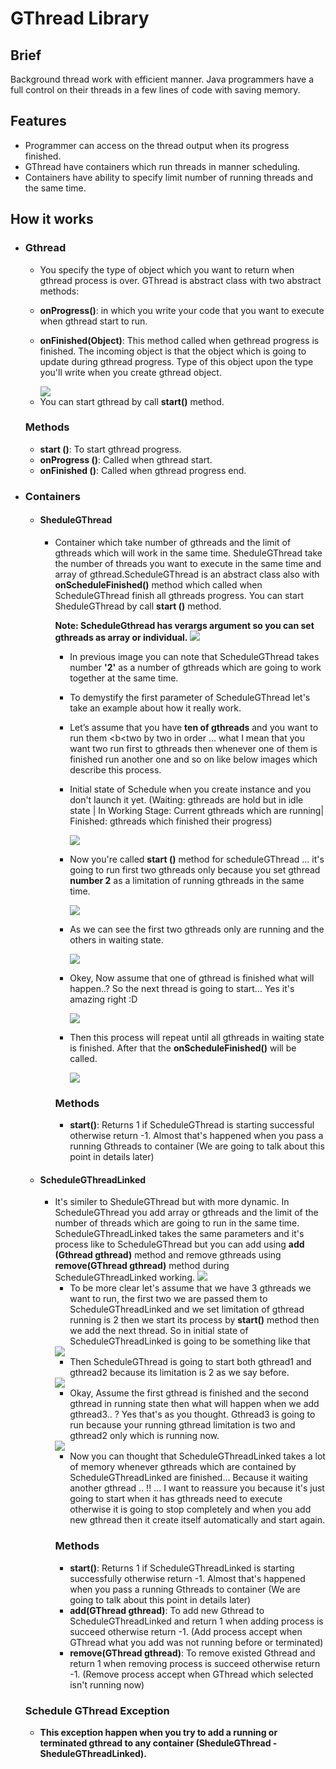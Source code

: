 <h1>
GThread Library
</h1>

<h2>
Brief
</h2>

<p>
Background thread work with efficient manner. Java programmers have a full control on their threads in a few lines of code with saving memory.
</p>

<h2>
Features
</h2>
		<ul>
			<li>
			Programmer can access on the thread output when its progress finished.
			</li>
			<li>
			GThread have containers which run threads in manner scheduling.
			</li>
      <li>
      Containers have ability to specify limit number of running threads and the same time.
      </li>
		</ul>

<h2>How it works</h2>
	<ul>
		<li>
		<h3>Gthread</h3>
		<ul>
			<li>
				You specify the type of object which you want to return when gthread process is over.
				GThread is abstract class with two abstract methods: </li><li>
        
<b>onProgress()</b>: in which you write your code that you want to execute when gthread start to run.</li><li>
        
<b>onFinished(Object)</B>: This method called when gethread progress is finished. The incoming object is that the object which is going to update during gthread progress.
                                   Type of this object upon the type you'll write when you create gthread object. </li>
                                   
 <img src = "https://i.imgur.com/S9KCsB3.png"/>
 
<li>You can start gthread by call <b>start()</b> method.</li>
</ul>
<h3>Methods</h3>
<ul>
<li>
<b>start ()</b>: To start gthread progress.
</li>
<li>
<b>onProgress ()</b>: Called when gthread start.
</li>
<li>
<b>onFinished ()</b>: Called when gthread progress end.
</li>
</ul>
</li>
     <li>
     <h3>Containers</h3>
     <ul>
     <li>
     <h4>SheduleGThread</h4>
     <ul>
     <li>
     Container which take number of gthreads and the limit of gthreads which will work in the same time. SheduleGThread take the number of threads you want to execute in the same time and array of gthread.ScheduleGThread is an abstract class also with <b>onScheduleFinished()</b> method which called when ScheduleGThread finish all gthreads progress. You can start SheduleGThread by call <b>start ()</b> method.   

<b>Note: ScheduleGthread has verargs argument so you can set gthreads as array or individual.</b>
     <img src="https://i.imgur.com/Cc01G3i.png"/>
     
- In previous image you can note that ScheduleGThread takes number <b>'2'</b> as a number of gthreads which are going to work together at the same time.

- To demystify the first parameter of ScheduleGThread let's take an example about how it really work.

- Let’s assume that you have <b>ten of gthreads</b> and you want to run them <b<two  by two in order</b> ... what I mean that you want two run first to gthreads then whenever one of them is finished run another one and so on like below images which describe this process.

- <p>Initial state of Schedule when you create instance and you don't launch it yet. (Waiting: gthreads are hold but in idle state | In Working Stage: Current gthreads which are running| Finished: gthreads which finished their progress)<p>

  

  <img src= "https://i.imgur.com/BR7pnfB.png"/>


- Now you're called <b>start ()</b> method for scheduleGThread ... it's going to run first two gthreads only because you set gthread <b>number 2</b> as a limitation of running gthreads in the same time.


   <img src= "https://i.imgur.com/ToN7UYe.png"/>


- As we can see the first two gthreads only are running and the others in waiting state.


   <img src= "https://i.imgur.com/NfDPAvJ.png"/>


- Okey, Now assume that one of gthread is finished what will happen..? So the next thread is going to start... Yes it's amazing right :D 


   <img src= "https://i.imgur.com/mzVeXgM.png"/>


- Then this process will repeat until all gthreads in waiting state is finished. After that the <b>onScheduleFinished()</b> will be called.


   <img src="https://i.imgur.com/QicMb32.png"/>
   
<h3>Methods</h3>
<ul>
<li>
<b>start()</b>: Returns 1 if ScheduleGThread is starting successful otherwise return -1. Almost that's happened when you pass a running Gthreads to container (We are going to talk about this point in details later)</n>
</li>
</ul>
</li>
</ul>
</li>
<li>


<h4>ScheduleGThreadLinked</h4>

<ul>
<li>
It's similer to SheduleGThread but with more dynamic. In ScheduleGThread you add array or gthreads and the limit of the number of threads which are going to run in the same time. ScheduleGThreadLinked takes the same parameters and it's process like to ScheduleGThread but you can add using <b>add (Gthread gthread)</b> method and remove gthreads using <b>remove(GThread gthread)</b> method during ScheduleGThreadLinked working.


<img src="https://i.imgur.com/YQAkqnN.png"/>

- To be more clear let's assume that we have 3 gthreads we want to run, the first two we are passed them to ScheduleGThreadLinked and we set limitation of gthread running is 2 then we start its process by <b>start()</b> method then we add the next thread. So in initial state of ScheduleGThreadLinked is going to be something like that

<img src="https://i.imgur.com/wWYadaJ.png"/>

- Then ScheduleGThread is going to start both gthread1 and gthread2 because its limitation is 2 as we say before. 

<img src="https://i.imgur.com/Hj552q7.png"/>

- Okay, Assume the first gthread is finished and the second gthread in running state then what will happen when we add gthread3.. ? Yes that's as you thought. Gthread3 is going to run because your running gthread limitation is two and gthread2 only which is running now.

<img src="https://i.imgur.com/W0pdl29.png"/>

- Now you can thought that ScheduleGThreadLinked takes a lot of memory whenever gthreads which are contained by ScheduleGThreadLinked are finished… Because it waiting another gthread .. !! ... I want to reassure you because it's just going to start when it has gthreads need to execute otherwise it is going to stop completely and when you add new gthread then it create itself automatically and start again. 
</li>
<h3>Methods</h3>
<ul>
<li>
<b>start()</b>: Returns 1 if ScheduleGThreadLinked is starting successfully otherwise return -1. Almost that's happened when you pass a running Gthreads to container (We are going to talk about this point in details later)</n>
</li>
<li>
<b>add(GThread gthread)</b>: To add new Gthread to ScheduleGThreadLinked and return 1 when adding process is succeed otherwise return -1. 
(Add process accept when GThread what you add was not running before or terminated)
</li>
<li>
<b>remove(GThread gthread)</b>: To remove existed Gthread and return 1 when removing process is succeed otherwise return -1. 
(Remove process accept when GThread which selected isn't running now)
</li>
</ul>
</ul>
</ul>
<h3> Schedule GThread Exception </h3>
<ul>
<li>
<b>This exception happen when you try to add a running or terminated gthread to any container (SheduleGThread - SheduleGThreadLinked).</b>
</li>
</ul>

